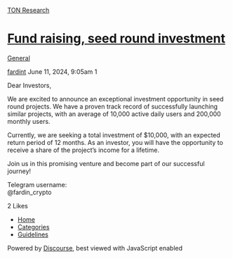[TON Research](/)

# [Fund raising, seed round investment](/t/fund-raising-seed-round-investment/24826)

[General](/c/general/4) 

    

[fardint](https://tonresear.ch/u/fardint)  June 11, 2024, 9:05am  1

Dear Investors,

We are excited to announce an exceptional investment opportunity in seed round projects. We have a proven track record of successfully launching similar projects, with an average of 10,000 active daily users and 200,000 monthly users.

Currently, we are seeking a total investment of $10,000, with an expected return period of 12 months. As an investor, you will have the opportunity to receive a share of the project’s income for a lifetime.

Join us in this promising venture and become part of our successful journey!

Telegram username:  
@fardin\_crypto

  2 Likes

*   [Home](/)
*   [Categories](/categories)
*   [Guidelines](/guidelines)

Powered by [Discourse](https://www.discourse.org), best viewed with JavaScript enabled